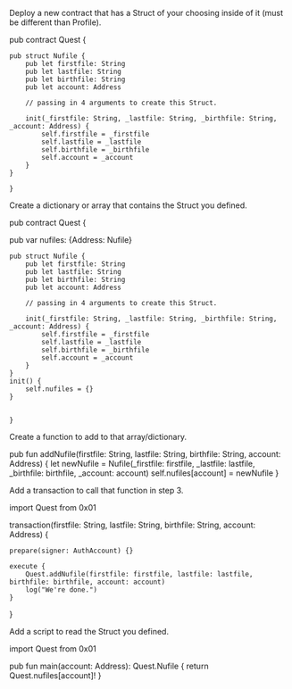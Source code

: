 Deploy a new contract that has a Struct of your choosing inside of it (must be different than Profile).


pub contract Quest {
    
    pub struct Nufile {
        pub let firstfile: String
        pub let lastfile: String
        pub let birthfile: String
        pub let account: Address

        // passing in 4 arguments to create this Struct.
        
        init(_firstfile: String, _lastfile: String, _birthfile: String, _account: Address) {
            self.firstfile = _firstfile
            self.lastfile = _lastfile
            self.birthfile = _birthfile
            self.account = _account
        }
    }
    
    }


Create a dictionary or array that contains the Struct you defined.

pub contract Quest {

   pub var nufiles: {Address: Nufile}
    
    pub struct Nufile {
        pub let firstfile: String
        pub let lastfile: String
        pub let birthfile: String
        pub let account: Address

        // passing in 4 arguments to create this Struct.
        
        init(_firstfile: String, _lastfile: String, _birthfile: String, _account: Address) {
            self.firstfile = _firstfile
            self.lastfile = _lastfile
            self.birthfile = _birthfile
            self.account = _account
        }
    }
    init() {
        self.nufiles = {}
    }

    
    }



Create a function to add to that array/dictionary.

  pub fun addNufile(firstfile: String, lastfile: String, birthfile: String, account: Address) {
        let newNufile = Nufile(_firstfile: firstfile, _lastfile: lastfile, _birthfile: birthfile, _account: account)
        self.nufiles[account] = newNufile
    }



Add a transaction to call that function in step 3.

import Quest from 0x01

transaction(firstfile: String, lastfile: String, birthfile: String, account: Address) {

    prepare(signer: AuthAccount) {}

    execute {
        Quest.addNufile(firstfile: firstfile, lastfile: lastfile, birthfile: birthfile, account: account)
        log("We're done.")
    }
}




Add a script to read the Struct you defined.


import Quest from 0x01

pub fun main(account: Address): Quest.Nufile {
    return Quest.nufiles[account]!
}


